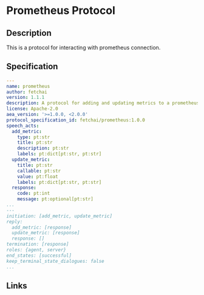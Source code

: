 # Prometheus Protocol

## Description

This is a protocol for interacting with prometheus connection.

## Specification

```yaml
---
name: prometheus
author: fetchai
version: 1.1.1
description: A protocol for adding and updating metrics to a prometheus server.
license: Apache-2.0
aea_version: '>=1.0.0, <2.0.0'
protocol_specification_id: fetchai/prometheus:1.0.0
speech_acts:
  add_metric:
    type: pt:str
    title: pt:str
    description: pt:str
    labels: pt:dict[pt:str, pt:str]
  update_metric:
    title: pt:str
    callable: pt:str
    value: pt:float
    labels: pt:dict[pt:str, pt:str]
  response:
    code: pt:int
    message: pt:optional[pt:str]
...
---
initiation: [add_metric, update_metric]
reply:
  add_metric: [response]
  update_metric: [response]
  response: []
termination: [response]
roles: {agent, server}
end_states: [successful]
keep_terminal_state_dialogues: false
...
```

## Links
